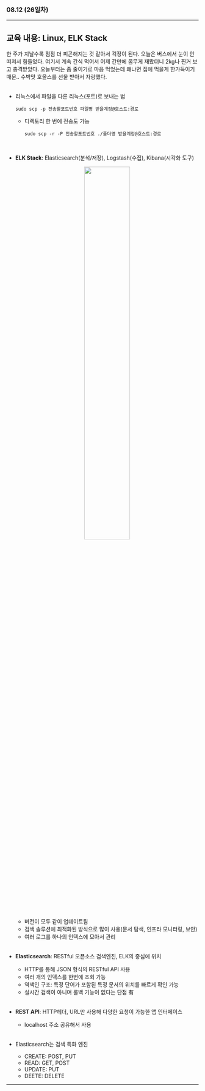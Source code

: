 ###  08.12 (26일차)
---
교육 내용: Linux, ELK Stack
---
한 주가 지날수록 점점 더 피곤해지는 것 같아서 걱정이 된다. 오늘은 버스에서 눈이 안 떠져서 힘들었다. 여기서 계속 간식 먹어서 어제 간만에 몸무게 재봤더니 2kg나 찐거 보고 충격받았다. 오늘부터는 좀 줄이기로 마음 먹었는데 왜냐면 집에 먹을게 한가득이기 때문.. 수박맛 호올스를 선물 받아서 자랑했다. 
<br><br>

- 리눅스에서 파일을 다른 리눅스(포트)로 보내는 법
  ```linux
  sudo scp -p 전송할포트번호 파일명 받을계정@호스트:경로
  ```
  - 디렉토리 한 번에 전송도 가능
    ```linux
    sudo scp -r -P 전송할포트번호 ./폴더명 받을계정@호스트:경로
    ```
<br>

- **ELK Stack**: Elasticsearch(분석/저장), Logstash(수집), Kibana(시각화 도구)
  <p align="center">
  <img src="https://github.com/user-attachments/assets/aaea320b-2589-4eb8-94b8-c37034c744ca" width="50%" /> </p>
  
  - 버전이 모두 같이 업데이트됨 
  - 검색 솔루션에 최적화된 방식으로 많이 사용(문서 탐색, 인프라 모니터링, 보안)
  - 여러 로그를 하나의 인덱스에 모아서 관리
<br><br>

- **Elasticsearch**: RESTful 오픈소스 검색엔진, ELK의 중심에 위치
  - HTTP를 통해 JSON 형식의 RESTful API 사용
  - 여러 개의 인덱스를 한번에 조회 가능
  - 역색인 구조: 특정 단어가 포함된 특정 문서의 위치를 빠르게 확인 가능
  - 실시간 검색이 아니며 롤백 기능이 없다는 단점 有
<br><br>

- **REST API**: HTTP헤더, URL만 사용해 다양한 요청이 가능한 앱 인터페이스
  - localhost 주소 공유해서 사용 
<br><br>

- Elasticsearch는 검색 특화 엔진
  - CREATE: POST, PUT
  - READ: GET, POST
  - UPDATE: PUT
  - DEETE: DELETE
***
